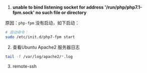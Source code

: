 1. **unable to bind listening socket for address '/run/php/php7.1-fpm.sock' no such file or directory**

原因：`php-fpm` 没有启动，如下启动：

```bash
# 启动命令：
sudo /etc/init.d/php7-fpm start
```

2. 查看Ubuntu Apache2 服务器日志
```sh
tail -f /var/log/apache2/*.log
```

3. remote-ssh